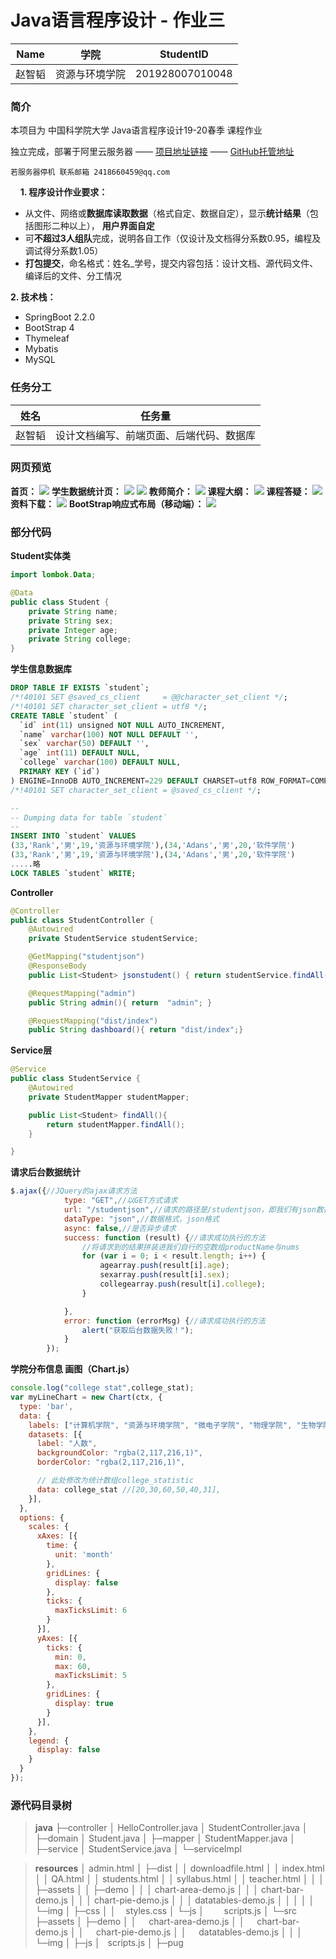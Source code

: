 # Java语言程序设计 - 作业三
|  Name  |    学院    |   StudentID    |
| :----: | :-------------: | :-------------: |
| 赵智韬 | 资源与环境学院 | 201928007010048 |

### 简介

本项目为 中国科学院大学 Java语言程序设计19-20春季 课程作业

独立完成，部署于阿里云服务器 —— [项目地址链接](http://101.200.48.132:8082/admin.html) —— [GitHub托管地址](https://github.com/Randomless/EchartDemo)

`若服务器停机 联系邮箱 2418660459@qq.com`


&nbsp;
&nbsp;
**1. 程序设计作业要求：**
- 从文件、网络或**数据库读取数据**（格式自定、数据自定），显示**统计结果**（包括图形二种以上）， **用户界面自定**
- 可**不超过3人组队**完成，说明各自工作（仅设计及文档得分系数0.95，编程及调试得分系数1.05）
- **打包提交**，命名格式：姓名_学号，提交内容包括：设计文档、源代码文件、编译后的文件、分工情况

**2. 技术栈：**
- SpringBoot 2.2.0
- BootStrap 4
- Thymeleaf
- Mybatis
- MySQL


### 任务分工
|  姓名  |    任务量    |   
| :----: | :-------------: |
| 赵智韬 | 设计文档编写、前端页面、后端代码、数据库| 

### 网页预览

**首页：**
![](./pic/1.png)
**学生数据统计页：**
![](./pic/2.png)
![](./pic/3.png)
**教师简介：**
![](./pic/4.png)
**课程大纲：**
![](./pic/5.png)
**课程答疑：**
![](./pic/6.png)
**资料下载：**
![](./pic/7.png)
**BootStrap响应式布局（移动端）：**
![](./pic/8.png)

### 部分代码

**Student实体类**
```java
import lombok.Data;

@Data
public class Student {
    private String name;
    private String sex;
    private Integer age;
    private String college;
}
```
**学生信息数据库**
```SQL
DROP TABLE IF EXISTS `student`;
/*!40101 SET @saved_cs_client     = @@character_set_client */;
/*!40101 SET character_set_client = utf8 */;
CREATE TABLE `student` (
  `id` int(11) unsigned NOT NULL AUTO_INCREMENT,
  `name` varchar(100) NOT NULL DEFAULT '',
  `sex` varchar(50) DEFAULT '',
  `age` int(11) DEFAULT NULL,
  `college` varchar(100) DEFAULT NULL,
  PRIMARY KEY (`id`)
) ENGINE=InnoDB AUTO_INCREMENT=229 DEFAULT CHARSET=utf8 ROW_FORMAT=COMPACT;
/*!40101 SET character_set_client = @saved_cs_client */;

--
-- Dumping data for table `student`
--
INSERT INTO `student` VALUES 
(33,'Rank','男',19,'资源与环境学院'),(34,'Adans','男',20,'软件学院')
(33,'Rank','男',19,'资源与环境学院'),(34,'Adans','男',20,'软件学院')
.....略
LOCK TABLES `student` WRITE;
```
**Controller**
```java
@Controller
public class StudentController {
    @Autowired
    private StudentService studentService;

    @GetMapping("studentjson")
    @ResponseBody
    public List<Student> jsonstudent() { return studentService.findAll();  }

    @RequestMapping("admin")
    public String admin(){ return  "admin"; }

    @RequestMapping("dist/index")
    public String dashboard(){ return "dist/index";}
```

**Service层**
```java
@Service
public class StudentService {
    @Autowired
    private StudentMapper studentMapper;

    public List<Student> findAll(){
        return studentMapper.findAll();
    }

}
```

**请求后台数据统计**
```javascript
$.ajax({//JQuery的ajax请求方法
            type: "GET",//以GET方式请求
            url: "/studentjson",//请求的路径是/studentjson，即我们有json数据返回的路径 restful风格
            dataType: "json",//数据格式，json格式
            async: false,//是否异步请求
            success: function (result) {//请求成功执行的方法
                //将请求到的结果拼装进我们自行的空数组productName与nums
                for (var i = 0; i < result.length; i++) {
                    agearray.push(result[i].age);
                    sexarray.push(result[i].sex);
                    collegearray.push(result[i].college);
                }

            },
            error: function (errorMsg) {//请求成功执行的方法
                alert("获取后台数据失败！");
            }
        });
```

**学院分布信息 画图（Chart.js）**
```javascript
console.log("college stat",college_stat);
var myLineChart = new Chart(ctx, {
  type: 'bar',
  data: {
    labels: ["计算机学院", "资源与环境学院", "微电子学院", "物理学院", "生物学院", "软件学院"],
    datasets: [{
      label: "人数",
      backgroundColor: "rgba(2,117,216,1)",
      borderColor: "rgba(2,117,216,1)",

      // 此处修改为统计数组college_statistic
      data: college_stat //[20,30,60,50,40,31],
    }],
  },
  options: {
    scales: {
      xAxes: [{
        time: {
          unit: 'month'
        },
        gridLines: {
          display: false
        },
        ticks: {
          maxTicksLimit: 6
        }
      }],
      yAxes: [{
        ticks: {
          min: 0,
          max: 60,
          maxTicksLimit: 5
        },
        gridLines: {
          display: true
        }
      }],
    },
    legend: {
      display: false
    }
  }
});
```

### 源代码目录树

> **java**
├─controller
│      HelloController.java
│      StudentController.java
│
├─domain
│      Student.java
│
├─mapper
│      StudentMapper.java
│
├─service
│      StudentService.java
│
└─serviceImpl

> **resources**
│  admin.html
│
├─dist
│  │  downloadfile.html
│  │  index.html
│  │  QA.html
│  │  students.html
│  │  syllabus.html
│  │  teacher.html
│  │
│  ├─assets
│  │  ├─demo
│  │  │      chart-area-demo.js
│  │  │      chart-bar-demo.js
│  │  │      chart-pie-demo.js
│  │  │      datatables-demo.js
│  │  │
│  │  └─img
│  ├─css
│  │    &nbsp;&nbsp;  styles.css
│  └─js
│   &nbsp;&nbsp;    &nbsp;  &nbsp; scripts.js
│
└─src
    ├─assets
    │  ├─demo
    │  │&nbsp;&nbsp;&nbsp;&nbsp; chart-area-demo.js
    │  │&nbsp;&nbsp;&nbsp;&nbsp; chart-bar-demo.js
    │  │&nbsp;&nbsp;&nbsp;&nbsp; chart-pie-demo.js
    │  │&nbsp;&nbsp;&nbsp;&nbsp; datatables-demo.js
    │  │
    │  └─img
    │
    ├─js
    │    &nbsp;  scripts.js
    │
    ├─pug
